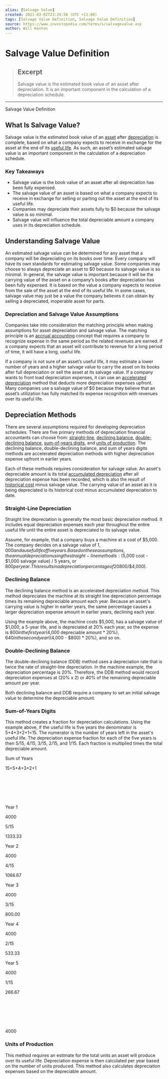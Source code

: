 ```yaml
---
alias: [Salvage Value]
created: 2021-03-02T23:29:56 (UTC +11:00)
tags: [Salvage Value Definition, Salvage Value Definition]
source: https://www.investopedia.com/terms/s/salvagevalue.asp
author: Will Kenton
---
```


# Salvage Value Definition

> ## Excerpt
> Salvage value is the estimated book value of an asset after depreciation. It is an important component in the calculation of a depreciation schedule.

---

Salvage Value Definition
## What Is Salvage Value?

Salvage value is the estimated book value of an [asset](https://www.investopedia.com/terms/a/asset.asp) after [depreciation](https://www.investopedia.com/terms/d/depreciation.asp) is complete, based on what a company expects to receive in exchange for the asset at the end of its [useful life](https://www.investopedia.com/terms/u/usefullife.asp). As such, an asset’s estimated salvage value is an important component in the calculation of a depreciation schedule. 

### Key Takeaways

-   Salvage value is the book value of an asset after all depreciation has been fully expensed.
-   The salvage value of an asset is based on what a company expects to receive in exchange for selling or parting out the asset at the end of its useful life.
-   Companies may depreciate their assets fully to $0 because the salvage value is so minimal.
-   Salvage value will influence the total depreciable amount a company uses in its depreciation schedule.

## Understanding Salvage Value

An estimated salvage value can be determined for any asset that a company will be depreciating on its books over time. Every company will have its own standards for estimating salvage value. Some companies may choose to always depreciate an asset to $0 because its salvage value is so minimal. In general, the salvage value is important because it will be the carrying value of the asset on a company’s books after depreciation has been fully expensed. It is based on the value a company expects to receive from the sale of the asset at the end of its useful life. In some cases, salvage value may just be a value the company believes it can obtain by selling a depreciated, inoperable asset for parts.

### Depreciation and Salvage Value Assumptions

Companies take into consideration the matching principle when making assumptions for asset depreciation and salvage value. The matching principle is an [accrual accounting](https://www.investopedia.com/terms/a/accrualaccounting.asp) concept that requires a company to recognize expense in the same period as the related revenues are earned. If a company expects that an asset will contribute to revenue for a long period of time, it will have a long, useful life.

If a company is not sure of an asset’s useful life, it may estimate a lower number of years and a higher salvage value to carry the asset on its books after full depreciation or sell the asset at its salvage value. If a company wants to front load depreciation expenses, it can use an [accelerated depreciation](https://www.investopedia.com/terms/a/accelerateddepreciation.asp) method that deducts more depreciation expenses upfront. Many companies use a salvage value of $0 because they believe that an asset’s utilization has fully matched its expense recognition with revenues over its useful life.

## Depreciation Methods

There are several assumptions required for developing depreciation schedules. There are five primary methods of depreciation financial accountants can choose from: [straight-line](https://www.investopedia.com/terms/s/straightlinebasis.asp), [declining balance](https://www.investopedia.com/terms/d/decliningbalancemethod.asp), [double-declining balance](https://www.investopedia.com/terms/d/double-declining-balance-depreciation-method.asp), [sum-of-years digits](https://www.investopedia.com/terms/s/sum-of-the-years-digits.asp), and [units of production](https://www.investopedia.com/terms/u/unit-of-production-method.asp). The declining balance, double-declining balance, and sum of years digits methods are accelerated depreciation methods with higher depreciation expense upfront in earlier years.

Each of these methods requires consideration for salvage value. An asset's depreciable amount is its total [accumulated depreciation](https://www.investopedia.com/terms/a/accumulated-depreciation.asp) after all depreciation expense has been recorded, which is also the result of [historical cost](https://www.investopedia.com/terms/h/historical-cost.asp) minus salvage value. The carrying value of an asset as it is being depreciated is its historical cost minus accumulated depreciation to date.

### Straight-Line Depreciation

Straight line depreciation is generally the most basic depreciation method. It includes equal depreciation expenses each year throughout the entire useful life until the entire asset is depreciated to its salvage value.

Assume, for example, that a company buys a machine at a cost of $5,000. The company decides on a salvage value of $1,000 and a useful life of five years. Based on these assumptions, the annual depreciation using the straight-line method is: ($5,000 cost - $1,000 salvage value) / 5 years, or $800 per year. This results in a depreciation percentage of 20% ($800/$4,000).

### Declining Balance

The declining balance method is an accelerated depreciation method. This method depreciates the machine at its straight line depreciation percentage times its remaining depreciable amount each year. Because an asset's carrying value is higher in earlier years, the same percentage causes a larger depreciation expense amount in earlier years, declining each year.

Using the example above, the machine costs $5,000, has a salvage value of $1,000, a 5-year life, and is depreciated at 20% each year, so the expense is $800 in the first year ($4,000 depreciable amount \* 20%), $640 in the second year (($4,000 - $800) \* 20%), and so on.

### Double-Declining Balance

The double-declining balance (DDB) method uses a depreciation rate that is twice the rate of straight-line depreciation. In the machine example, the depreciation percentage is 20%. Therefore, the DDB method would record depreciation expenses at (20% x 2) or 40% of the remaining depreciable amount per year.

Both declining balance and DDB require a company to set an initial salvage value to determine the depreciable amount.

### Sum-of-Years Digits

This method creates a fraction for depreciation calculations. Using the example above, if the useful life is five years the denominator is 5+4+3+2+1=15. The numerator is the number of years left in the asset's useful life. The depreciation expense fraction for each of the five years is then 5/15, 4/15, 3/15, 2/15, and 1/15. Each fraction is multiplied times the total depreciable amount.

Sum of Years

15=5+4+3+2+1

 

 

 

Year 1

4000

5/15

1333.33

Year 2

4000

4/15

1066.67

Year 3

4000

3/15

800.00

Year 4

4000

2/15

533.33

Year 5

4000

1/15

266.67

 

 

 

4000

### Units of Production

This method requires an estimate for the total units an asset will produce over its useful life. Depreciation expense is then calculated per year based on the number of units produced. This method also calculates depreciation expenses based on the depreciable amount.
